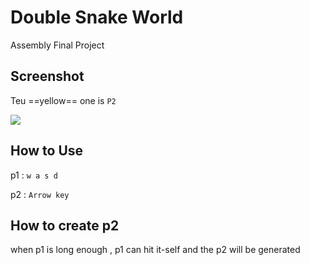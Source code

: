 # Double Snake World
Assembly Final Project

## Screenshot
Teu ==yellow== one is `P2`

![](https://github.com/Coolshanlan/Double-Snake-Workd/blob/master/demo_image/Game.png)
## How to Use
p1 : `w a s d`

p2 : `Arrow key`
## How to create p2
when p1 is long enough , p1 can hit it-self and the p2 will be generated
